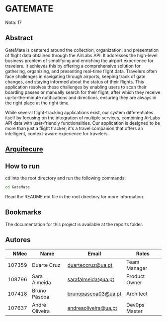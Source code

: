 # GATEMATE

Nota: 17

## Abstract
  GateMate is centered around the collection, organization, and presentation of flight
data obtained through the AirLabs API. It addresses the high-level business problem
of simplifying and enriching the airport experience for travelers. It achieves this by offering a
comprehensive solution for gathering, organizing, and presenting real-time flight data.
Travelers often face challenges in navigating through airports, keeping track of gate
changes, and staying informed about the status of their flights. This application resolves
these challenges by enabling users to scan their boarding passes or manually search for
their flight, after which they receive up-to-the-minute notifications and directions, ensuring
they are always in the right place at the right time.

  While several flight-tracking applications exist, our system differentiates itself by
focusing on the integration of multiple services, combining AirLabs API data with
user-friendly functionalities. Our application is designed to be more than just a flight
tracker; it's a travel companion that offers an intelligent, context-aware experience for
travelers.

## [Arquitecure](./GateMate/docs/arquitecture.md)

## How to run

cd into the root directory and run the following commands:

```bash
cd GateMate
```
Read the README.md file in the root directory for more information.

## Bookmarks
The documentation for this project is available at the reports folder.

## Autores

| NMec | Name | Email | Roles |
|--:|---|---|---|
| 107359| Duarte Cruz | duarteccruz@ua.pt | Team Manager |
| 108796| Sara Almeida | sarafalmeida@ua.pt| Product Owner |
| 107418| Bruno Páscoa | brunopascoa03@ua.pt | Architect |
| 107637| André Oliveira| andreaoliveira@ua.pt| Dev0ps Master |
